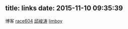 title: links
date: 2015-11-10 09:35:39
---
博客
[race604](http://www.race604.com/)
[邱峻涛](http://icodeit.org/)
[limboy](http://limboy.me/)